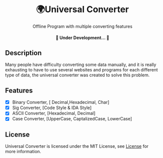 <h1 align="center">🌍Universal Converter</h1>
<p align="center">Offline Program with multiple converting features</p>
<h4 align="center"> 
	🚧  Under Development...  🚧
</h4>

## Description ##
Many people have difficulty converting some data manually, and it is really exhausting to have to use several websites and programs for each different type of data, the universal converter was created to solve this problem.


## Features
- [x] Binary Converter, [ Decimal,Hexadecimal, Char]
- [x] Sig Converter, [Code Style & IDA Style]
- [x] ASCII Converter, [Hexadecimal, Decimal]
- [x] Case Converter, [UpperCase, CaptalizedCase, LowerCase]

## License

Universal Converter is licensed under the MIT License, see [License](https://github.com/Static-Will/Universal-Converter/blob/main/LICENSE) for more information.
